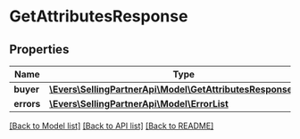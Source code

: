 # GetAttributesResponse

## Properties
Name | Type | Description | Notes
------------ | ------------- | ------------- | -------------
**buyer** | [**\Evers\SellingPartnerApi\Model\GetAttributesResponseBuyer**](GetAttributesResponseBuyer.md) |  | [optional] 
**errors** | [**\Evers\SellingPartnerApi\Model\ErrorList**](ErrorList.md) |  | [optional] 

[[Back to Model list]](../README.md#documentation-for-models) [[Back to API list]](../README.md#documentation-for-api-endpoints) [[Back to README]](../README.md)


